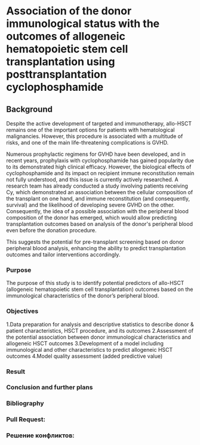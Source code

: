 # Association of the donor immunological status with the outcomes of allogeneic hematopoietic stem cell transplantation using posttransplantation cyclophosphamide

## Background

Despite the active development of targeted and immunotherapy, allo-HSCT remains one of the important options for patients with hematological malignancies. However, this procedure is associated with a multitude of risks, and one of the main life-threatening complications is GVHD.

Numerous prophylactic regimens for GVHD have been developed, and in recent years, prophylaxis with cyclophosphamide has gained popularity due to its demonstrated high clinical efficacy. However, the biological effects of cyclophosphamide and its impact on recipient immune reconstitution remain not fully understood, and this issue is currently actively researched. A research team has already conducted a study involving patients receiving Cy, which demonstrated an association between the cellular composition of the transplant on one hand, and immune reconstitution (and consequently, survival) and the likelihood of developing severe GVHD on the other. Consequently, the idea of a possible association with the peripheral blood composition of the donor has emerged, which would allow predicting transplantation outcomes based on analysis of the donor's peripheral blood even before the donation procedure.

This suggests the potential for pre-transplant screening based on donor peripheral blood analysis, enhancing the ability to predict transplantation outcomes and tailor interventions accordingly.

### Purpose

The purpose of this study is to identify potential predictors of allo-HSCT (allogeneic hematopoietic stem cell transplantation) outcomes based on the immunological characteristics of the donor’s peripheral blood.

### Objectives
1.Data preparation for analysis and descriptive statistics to describe donor & patient characteristics, HSCT procedure, and its outcomes
2.Assessment of the potential association between donor immunological characteristics and allogeneic HSCT outcomes
3.Development of a model including immunological and other characteristics to predict allogeneic HSCT outcomes
4.Model quality assessment (added predictive value)

### Result


### Conclusion and further plans


### Bibliography



### Pull Request:



### Решение конфликтов:

